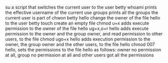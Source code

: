 su a script that switches the current user to the user betty
whoami prints the effective username of the current use
groups prints all the groups the current user is part of
chwon betty hello change the owner of the file hello to the user betty
touch create an empty file
chmod u+x adds execute permission to the owner of the file hello
ug+x,o+r hello adds execute permission to the owner and the group owner, and read permission to other users, to the file
chmod ugo+x hello adds execution permission to the owner, the group owner and the other users, to the file hello
chmod 007 hello, sets the permissions to the file hello as follows: owner no permission at all, group no permission at all and other users got all the permissions 
